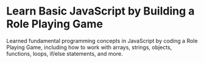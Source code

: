 
# Learn Basic JavaScript by Building a Role Playing Game

Learned fundamental programming concepts in JavaScript by coding a Role Playing Game, including how to work with arrays, strings, objects, functions, loops, if/else statements, and more.